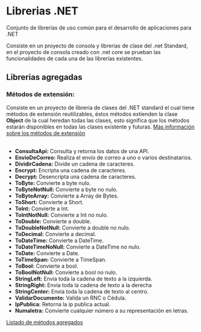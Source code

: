 # Librerias .NET
Conjunto de librerías de uso común para el desarrollo de aplicaciones para .NET

Consiste en un proyecto de consola y librerias de clase del .net Standard, en el proyecto de consola creado con .net core se prueban las funcionalidades de cada una de las librerías existentes.

<h2>Librerias agregadas</h2>
<h3>Métodos de extensión:</h3>
<p>Consiste en un proyecto de libreria de clases del .NET standard el cual tiene métodos de extensión reutilizables, éstos métodos extienden la clase <b>Object</b> de la cual heredan todas las clases, esto significa que los métodos estarán disponibles en todas las clases existente y futuras. <a href='https://docs.microsoft.com/en-us/dotnet/csharp/programming-guide/classes-and-structs/extension-methods' target="_blank">Más información sobre los métodos de extensión</a> <br/><br/>
<ul>
  <li><b>ConsultaApi:</b> Consulta y retorna los datos de una API.</li>
  <li><b>EnvioDeCorreo:</b></b> Realiza el envío de correo a uno o varios destinatarios.</li>
  <li><b>DividirCadena:</b> Divide un cadena de caracteres.</li>
  <li><b>Encrypt:</b> Encripta una cadena de caracteres.</li>
  <li><b>Decrypt:</b> Desencripta una cadena de caracteres.</li>
  <li><b>ToByte:</b> Convierte a byte nulo.</b></li>
  <li><b>ToByteNotNull:</b> Convierte a byte no nulo.</li>
  <li><b>ToByteArray:</b> Convierte a Array de Bytes.</li>
  <li><b>ToShort:</b> Convierte a Short.</li>
  <li><b>ToInt:</b> Convierte a Int.</li>
  <li><b>ToIntNotNull:</b> Convierte a Int no nulo.</li>
  <li><b>ToDouble:</b> Convierte a double.</li>
  <li><b>ToDoubleNotNull:</b> Convierte a double no nulo.</li>
  <li><b>ToDecimal:</b> Convierte a decimal.</li>
  <li><b>ToDateTime:</b> Convierte a DateTime.</li>
  <li><b>ToDateTimeNoNull:</b> Convierte a DateTime no nulo.</li>
  <li><b>ToDate:</b> Convierte a Date.</li>
  <li><b>ToTimeSpan:</b> Convierte a TimeSpan.</li>
  <li><b>ToBool:</b> Convierte a bool.</li>
  <li><b>ToBoolNotNull:</b> Convierte a bool no nulo.</li>
  <li><b>StringLeft:</b> Envia toda la cadena de texto a la izquierda.</li>
  <li><b>StringRight:</b> Envia toda la cadena de texto a la derecha</li>
  <li><b>StringCenter:</b> Envia toda la cadena de texto al centro.</li>
  <li><b>ValidarDocumento:</b> Valida un RNC o Cédula.</li>
  <li><b>IpPublica:</b> Retorna la ip publica actual.</li>
  <li><b>Numaletra:</b> Convierte cualquier número a su representación en letras.</li>
</ul>
<a href="https://github.com/kenllyacosta/Librerias-.NET/blob/master/Metodos_de_extension/Metodos.cs">Listado de métodos agregados</><p/>
